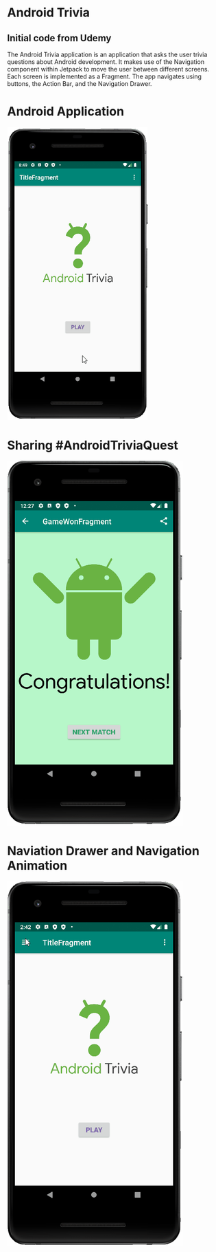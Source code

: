 # Android Trivia 

## Initial code from Udemy

The Android Trivia application is an application that asks the user trivia questions about Android development.  It makes use of the Navigation component within Jetpack to move the user between different screens.  Each screen is implemented as a Fragment.
The app navigates using buttons, the Action Bar, and the Navigation Drawer.

# Android Application

![Android Trivia App](android-trivia.gif)

# Sharing #AndroidTriviaQuest

![Sharing](sharing.gif)

# Naviation Drawer and Navigation Animation

![Drawer and Animation](drawer-animations.gif)